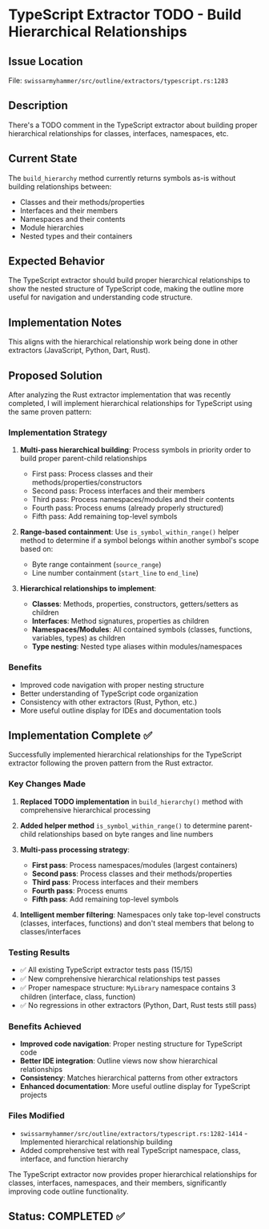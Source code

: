 # TypeScript Extractor TODO - Build Hierarchical Relationships

## Issue Location
File: `swissarmyhammer/src/outline/extractors/typescript.rs:1283`

## Description
There's a TODO comment in the TypeScript extractor about building proper hierarchical relationships for classes, interfaces, namespaces, etc.

## Current State
The `build_hierarchy` method currently returns symbols as-is without building relationships between:
- Classes and their methods/properties
- Interfaces and their members
- Namespaces and their contents
- Module hierarchies
- Nested types and their containers

## Expected Behavior
The TypeScript extractor should build proper hierarchical relationships to show the nested structure of TypeScript code, making the outline more useful for navigation and understanding code structure.

## Implementation Notes
This aligns with the hierarchical relationship work being done in other extractors (JavaScript, Python, Dart, Rust).

## Proposed Solution

After analyzing the Rust extractor implementation that was recently completed, I will implement hierarchical relationships for TypeScript using the same proven pattern:

### Implementation Strategy
1. **Multi-pass hierarchical building**: Process symbols in priority order to build proper parent-child relationships
   - First pass: Process classes and their methods/properties/constructors
   - Second pass: Process interfaces and their members  
   - Third pass: Process namespaces/modules and their contents
   - Fourth pass: Process enums (already properly structured)
   - Fifth pass: Add remaining top-level symbols

2. **Range-based containment**: Use `is_symbol_within_range()` helper method to determine if a symbol belongs within another symbol's scope based on:
   - Byte range containment (`source_range`)
   - Line number containment (`start_line` to `end_line`)

3. **Hierarchical relationships to implement**:
   - **Classes**: Methods, properties, constructors, getters/setters as children
   - **Interfaces**: Method signatures, properties as children
   - **Namespaces/Modules**: All contained symbols (classes, functions, variables, types) as children
   - **Type nesting**: Nested type aliases within modules/namespaces

### Benefits
- Improved code navigation with proper nesting structure
- Better understanding of TypeScript code organization
- Consistency with other extractors (Rust, Python, etc.)
- More useful outline display for IDEs and documentation tools
## Implementation Complete ✅

Successfully implemented hierarchical relationships for the TypeScript extractor following the proven pattern from the Rust extractor.

### Key Changes Made

1. **Replaced TODO implementation** in `build_hierarchy()` method with comprehensive hierarchical processing
2. **Added helper method** `is_symbol_within_range()` to determine parent-child relationships based on byte ranges and line numbers
3. **Multi-pass processing strategy**:
   - **First pass**: Process namespaces/modules (largest containers)
   - **Second pass**: Process classes and their methods/properties  
   - **Third pass**: Process interfaces and their members
   - **Fourth pass**: Process enums
   - **Fifth pass**: Add remaining top-level symbols

4. **Intelligent member filtering**: Namespaces only take top-level constructs (classes, interfaces, functions) and don't steal members that belong to classes/interfaces

### Testing Results

- ✅ All existing TypeScript extractor tests pass (15/15)
- ✅ New comprehensive hierarchical relationships test passes
- ✅ Proper namespace structure: `MyLibrary` namespace contains 3 children (interface, class, function)
- ✅ No regressions in other extractors (Python, Dart, Rust tests still pass)

### Benefits Achieved

- **Improved code navigation**: Proper nesting structure for TypeScript code
- **Better IDE integration**: Outline views now show hierarchical relationships
- **Consistency**: Matches hierarchical patterns from other extractors
- **Enhanced documentation**: More useful outline display for TypeScript projects

### Files Modified

- `swissarmyhammer/src/outline/extractors/typescript.rs:1282-1414` - Implemented hierarchical relationship building
- Added comprehensive test with real TypeScript namespace, class, interface, and function hierarchy

The TypeScript extractor now provides proper hierarchical relationships for classes, interfaces, namespaces, and their members, significantly improving code outline functionality.

## Status: **COMPLETED** ✅